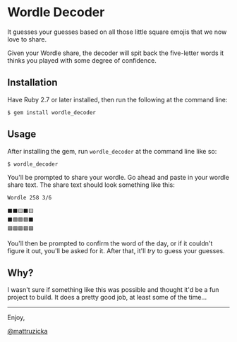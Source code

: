 # Wordle Decoder

It guesses your guesses based on all those little square emojis that we now love to share.

Given your Wordle share, the decoder will spit back the five-letter words it thinks you played with some degree of confidence.

## Installation

Have Ruby 2.7 or later installed, then run the following at the command line:

    $ gem install wordle_decoder

## Usage

After installing the gem, run `wordle_decoder` at the command line like so:

    $ wordle_decoder
    
You'll be prompted to share your wordle. Go ahead and paste in your wordle share text. The share text should look something like this:

```
Wordle 258 3/6

⬛⬛🟨⬛🟨
⬛🟩🟩🟩⬛
🟩🟩🟩🟩🟩
```
You'll then be prompted to confirm the word of the day, or if it couldn't figure it out, you'll be asked for it. After that, it'll _try_ to guess your guesses.

## Why?

I wasn't sure if something like this was possible and thought it'd be a fun project to build. It does a pretty good job, at least some of the time... 

---

Enjoy,

[@mattruzicka](https://twitter.com/mattruzicka)
